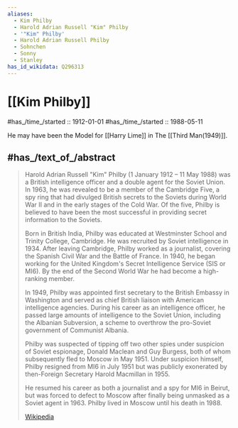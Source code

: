 ```yaml
---
aliases:
  - Kim Philby
  - Harold Adrian Russell "Kim" Philby
  - '"Kim" Philby'
  - Harold Adrian Russell Philby
  - Sohnchen
  - Sonny
  - Stanley
has_id_wikidata: Q296313
---
```


# [[Kim Philby]] 

#has_/time_/started ::  1912-01-01 
#has_/time_/started ::  1988-05-11  

He may have been the Model for [[Harry Lime]] in The [[Third Man(1949)]]. 

## #has_/text_of_/abstract 

> Harold Adrian Russell "Kim" Philby (1 January 1912 – 11 May 1988) 
> was a British intelligence officer and a double agent for the Soviet Union. 
> In 1963, he was revealed to be a member of the Cambridge Five, 
> a spy ring that had divulged British secrets to the Soviets during World War II and in the early stages of the Cold War. 
> Of the five, Philby is believed to have been the most successful in providing secret information to the Soviets.
>
> Born in British India, Philby was educated at Westminster School and Trinity College, Cambridge. 
> He was recruited by Soviet intelligence in 1934. 
> After leaving Cambridge, Philby worked as a journalist, covering the Spanish Civil War and the Battle of France. 
> In 1940, he began working for the United Kingdom's Secret Intelligence Service (SIS or MI6). 
> By the end of the Second World War he had become a high-ranking member.
>
> In 1949, Philby was appointed first secretary to the British Embassy in Washington 
> and served as chief British liaison with American intelligence agencies. 
> During his career as an intelligence officer, he passed large amounts of intelligence to the Soviet Union, 
> including the Albanian Subversion, a scheme to overthrow the pro-Soviet government of Communist Albania.
>
> Philby was suspected of tipping off two other spies under suspicion of Soviet espionage, 
> Donald Maclean and Guy Burgess, both of whom subsequently fled to Moscow in May 1951. 
> Under suspicion himself, Philby resigned from MI6 in July 1951 
> but was publicly exonerated by then-Foreign Secretary Harold Macmillan in 1955. 
> 
> He resumed his career as both a journalist and a spy for MI6 in Beirut, 
> but was forced to defect to Moscow after finally being unmasked as a Soviet agent in 1963. 
> Philby lived in Moscow until his death in 1988.
>
> [Wikipedia](https://en.wikipedia.org/wiki/Kim%20Philby) 

